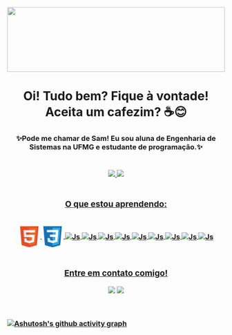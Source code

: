 <img align="center" src="https://i.pinimg.com/originals/e3/39/d9/e339d9bcc0792949895b718508dd0014.jpg" height="150em" width="100%">

<h1 align="center">Oi! Tudo bem? Fique à vontade! Aceita um cafezim? ☕😊</h1>
<h3 align="center">✨Pode me chamar de Sam! Eu sou aluna de Engenharia de Sistemas na UFMG e estudante de programação.✨<h3/> 
<br>


 <div align="center">
   <a href="https://github.com/SamanthaKelly01">
   <img height="180em" src="https://github-readme-stats.vercel.app/api?username=SamanthaKelly01&show_icons=true&theme=midnight-purple&include_all_commits=true&count_private=true"/>
   <img height="180em" src="https://github-readme-stats.vercel.app/api/top-langs/?username=SamanthaKelly01&layout=compact&langs_count=6&theme=midnight-purple"/>

</div>
<div align="center"><br>
 <h3 align="center">O que estou aprendendo:</h3><br>
  <img align="center" alt="HTML" height="50" width="50" src="https://raw.githubusercontent.com/devicons/devicon/master/icons/html5/html5-original.svg">
  <img align="center" alt="CSS" height="50" width="50" src="https://raw.githubusercontent.com/devicons/devicon/master/icons/css3/css3-original.svg">
  <img align="center" alt="Js" height="50" width="50" src="https://www.vectorlogo.zone/logos/javascript/javascript-icon.svg">
  <img align="center" alt="Js" height="50" width="50" src="https://www.vectorlogo.zone/logos/reactjs/reactjs-icon.svg">
  <img align="center" alt="Js" height="50" width="50" src="https://www.vectorlogo.zone/logos/nodejs/nodejs-icon.svg">
  <img align="center" alt="Js" height="50" width="50" src="https://www.vectorlogo.zone/logos/figma/figma-icon.svg">
  <img align="center" alt="Js" height="50" width="50" src="https://www.vectorlogo.zone/logos/wordpress/wordpress-icon.svg">
  <img align="center" alt="Js" height="50" width="50" src="https://www.vectorlogo.zone/logos/git-scm/git-scm-icon.svg">
  <img align="center" alt="Js" height="50" width="50" src="https://www.vectorlogo.zone/logos/github/github-icon.svg"> 
  <img align="center" alt="Js" height="50" width="90" src="https://www.vectorlogo.zone/logos/mongodb/mongodb-ar21.svg">
  <img align="center" alt="Js" height="50" width="90" src="https://www.vectorlogo.zone/logos/mysql/mysql-horizontal.svg">
</div> 
 <br>
 
 <h3 align="center">Entre em contato comigo!</h3> 
<div align="center">  
  <a href = "mailto:samanthak2002@hotmail.com"><img src="https://img.shields.io/badge/-Gmail-%23333?style=for-the-badge&logo=gmail&logoColor=white&color=red" target="_blank"></a>
  <a href="https://www.linkedin.com/in/samantha-s-4816521a7" target="_blank"><img src="https://img.shields.io/badge/-LinkedIn-%250077B5?style=for-the-badge&logo=linkedin&logoColor=white&color=blue" target="_blank"></a><br>
</div><br><br>

 
[![Ashutosh's github activity graph](https://github-readme-activity-graph.vercel.app/graph?username=SamanthaKelly01&bg_color=0d1117&color=8645D8&line=8645D8&point=ff9494&area=true&hide_border=true)](https://github.com/ashutosh00710/github-readme-activity-graph)

 

